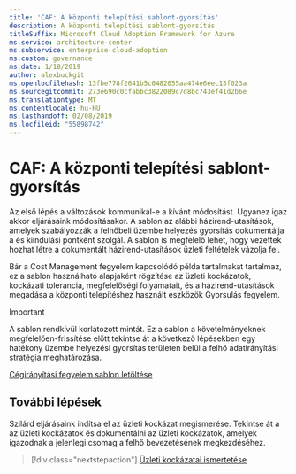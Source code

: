 ```yaml
---
title: 'CAF: A központi telepítési sablont-gyorsítás'
description: A központi telepítési sablont-gyorsítás
titleSuffix: Microsoft Cloud Adoption Framework for Azure
ms.service: architecture-center
ms.subservice: enterprise-cloud-adoption
ms.custom: governance
ms.date: 1/18/2019
author: alexbuckgit
ms.openlocfilehash: 13fbe778f2641b5c0482055aa474e6eec13f023a
ms.sourcegitcommit: 273e690c0cfabbc3822089c7d8bc743ef41d2b6e
ms.translationtype: MT
ms.contentlocale: hu-HU
ms.lasthandoff: 02/08/2019
ms.locfileid: "55898742"
---
```

# <a name="caf-deployment-acceleration-template"></a>CAF: A központi telepítési sablont-gyorsítás

Az első lépés a változások kommunikál-e a kívánt módosítást. Ugyanez igaz akkor eljárásaink módosításakor. A sablon az alábbi házirend-utasítások, amelyek szabályozzák a felhőbeli üzembe helyezés gyorsítás dokumentálja a és kiindulási pontként szolgál. A sablon is megfelelő lehet, hogy vezettek hozhat létre a dokumentált házirend-utasítások üzleti feltételek vázolja fel.

Bár a Cost Management fegyelem kapcsolódó példa tartalmakat tartalmaz, ez a sablon használható alapjaként rögzítése az üzleti kockázatok, kockázati tolerancia, megfelelőségi folyamatait, és a házirend-utasítások megadása a központi telepítéshez használt eszközök Gyorsulás fegyelem.

> [!IMPORTANT]
> A sablon rendkívül korlátozott mintát. Ez a sablon a követelményeknek megfelelően-frissítése előtt tekintse át a következő lépésekben egy hatékony üzembe helyezési gyorsítás területen belül a felhő adatirányítási stratégia meghatározása.

<!-- markdownlint-disable MD033 -->

 <a href="https://archcenter.blob.core.windows.net/cdn/fusion/governance/Governance Discipline Template.docx">Cégirányítási fegyelem sablon letöltése</a>

<!-- markdownlint-enable MD033 -->

## <a name="next-steps"></a>További lépések

Szilárd eljárásaink indítsa el az üzleti kockázat megismerése. Tekintse át a az üzleti kockázatok és dokumentálni az üzleti kockázatok, amelyek igazodnak a jelenlegi csomag a felhő bevezetésének megkezdéséhez.

> [!div class="nextstepaction"]
> [Üzleti kockázatai ismertetése](./business-risks.md)
